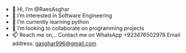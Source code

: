 - 👋 Hi, I’m @RaesAsghar
- 👀 I’m interested in Software Engineering
- 🌱 I’m currently learning python
- 💞️ I’m looking to collaborate on programming projects
- 📫 Reach me on,..
Contact me on WhatsApp +923476502978
Email address: gasghar996@gmail.com


<!---
RaesAsghar/RaesAsghar is a ✨ special ✨ repository because its `README.md` (this file) appears on your GitHub profile.
You can click the Preview link to take a look at your changes.
--->

